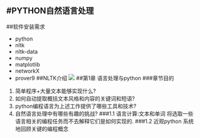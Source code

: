 #PYTHON自然语言处理
---
##软件安装需求
- python
- nltk
- nltk-data
- numpy
- matplotlib
- networkX
- prover9
##NLTK介绍
![](http://i.imgur.com/x0nL4S9.jpg)
##第1章 语言处理与python
###章节目的
1. 简单程序+大量文本能够实现什么?
2. 如何自动提取概括文本风格和内容的关键词和短语?
3. python编程语言为上述工作提供了哪些工具和技术?
4. 自然语言处理中有哪些有趣的挑战?
###1.1 语言计算:文本和单词
  将选取一些语言相关的编程任务而不去解释它们是如何实现的.
###1.2 近观python
  系统地回顾关键的编程概念
